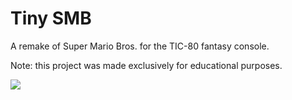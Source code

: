 # Tiny SMB

A remake of Super Mario Bros. for the TIC-80 fantasy console.

Note: this project was made exclusively for educational purposes.

![](https://raw.githubusercontent.com/ChromeUniverse/tiny-smb/main/banner.jpeg)